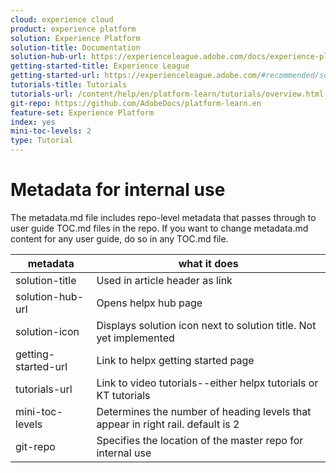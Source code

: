 ```yaml
---
cloud: experience cloud
product: experience platform
solution: Experience Platform
solution-title: Documentation
solution-hub-url: https://experienceleague.adobe.com/docs/experience-platform/landing/home.html
getting-started-title: Experience League
getting-started-url: https://experienceleague.adobe.com/#recommended/solutions/experience-platform
tutorials-title: Tutorials
tutorials-url: /content/help/en/platform-learn/tutorials/overview.html
git-repo: https://github.com/AdobeDocs/platform-learn.en
feature-set: Experience Platform
index: yes
mini-toc-levels: 2
type: Tutorial
---
```


# Metadata for internal use

The metadata.md file includes repo-level metadata that passes through to user guide TOC.md files in the repo. If you want to change metadata.md content for any user guide, do so in any TOC.md file.

| metadata | what it does |
|--- |--- |
| solution-title | Used in article header as link |
| solution-hub-url | Opens helpx hub page |
| solution-icon | Displays solution icon next to solution title. Not yet implemented |
| getting-started-url | Link to helpx getting started page |
| tutorials-url | Link to video tutorials--either helpx tutorials or KT tutorials |
| mini-toc-levels | Determines the number of heading levels that appear in right rail. default is 2 |
| git-repo | Specifies the location of the master repo for internal use |
